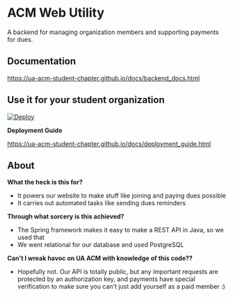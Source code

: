# ACM Web Utility
A backend for managing organization members and supporting payments for dues.

## Documentation
https://ua-acm-student-chapter.github.io/docs/backend_docs.html

## Use it for your student organization
[![Deploy](https://www.herokucdn.com/deploy/button.svg)](https://heroku.com/deploy)

__Deployment Guide__

https://ua-acm-student-chapter.github.io/docs/deployment_guide.html

## About
**What the heck is this for?**

* It powers our website to make stuff like joining and paying dues possible
* It carries out automated tasks like sending dues reminders

**Through what sorcery is this achieved?**

* The Spring framework makes it easy to make a REST API in Java, so we used that
* We went relational for our database and used PostgreSQL

**Can't I wreak havoc on UA ACM with knowledge of this code??**

* Hopefully not. Our API is totally public, but any important requests are protected by an authorization key, and payments have special verification to make sure you can't just add yourself as a paid member :)
